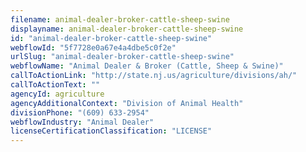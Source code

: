 ```yaml
---
filename: animal-dealer-broker-cattle-sheep-swine
displayname: animal-dealer-broker-cattle-sheep-swine
id: "animal-dealer-broker-cattle-sheep-swine"
webflowId: "5f7728e0a67e4a4dbe5c0f2e"
urlSlug: "animal-dealer-broker-cattle-sheep-swine"
webflowName: "Animal Dealer & Broker (Cattle, Sheep & Swine)"
callToActionLink: "http://state.nj.us/agriculture/divisions/ah/"
callToActionText: ""
agencyId: agriculture
agencyAdditionalContext: "Division of Animal Health"
divisionPhone: "(609) 633-2954"
webflowIndustry: "Animal Dealer"
licenseCertificationClassification: "LICENSE"
---
```

